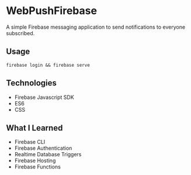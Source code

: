 # WebPushFirebase

A simple Firebase messaging application to send notifications to everyone subscribed.

## Usage

```
firebase login && firebase serve
```

## Technologies

* Firebase Javascript SDK
* ES6
* CSS

## What I Learned

* Firebase CLI
* Firebase Authentication
* Realtime Database Triggers
* Firebase Hosting
* Firebase Functions